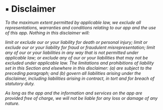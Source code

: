 # ▪ Disclaimer

_To the maximum extent permitted by applicable law, we exclude all representations, warranties and conditions relating to our app and the use of this app. Nothing in this disclaimer will:_

_limit or exclude our or your liability for death or personal injury; limit or exclude our or your liability for fraud or fraudulent misrepresentation; limit any of our or your liabilities in any way that is not permitted under applicable law; or exclude any of our or your liabilities that may not be excluded under applicable law. The limitations and prohibitions of liability set in this Section and elsewhere in this disclaimer: (a) are subject to the preceding paragraph; and (b) govern all liabilities arising under the disclaimer, including liabilities arising in contract, in tort and for breach of statutory duty._

_As long as the app and the information and services on the app are provided free of charge, we will not be liable for any loss or damage of any nature._
